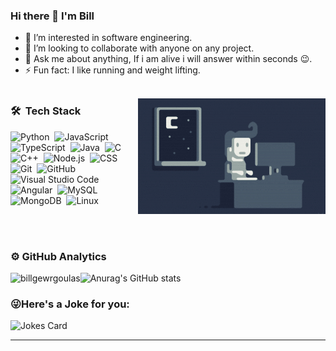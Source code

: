 ### Hi there 👋 I'm Bill

<!--
**billgewrgoulas/BillGewrgoulas** is a ✨ _special_ ✨ repository because its `README.md` (this file) appears on your GitHub profile.

Here are some ideas to get you started:

-->

- 🔭 I’m interested in software engineering.
- 👯 I’m looking to collaborate with anyone on any project.
- 💬 Ask me about anything, If i am alive i will answer within seconds 😉.
- ⚡ Fun fact: I like running and weight lifting.
<br><br>
<img alt="Night Coding" src="https://raw.githubusercontent.com/AVS1508/AVS1508/master/assets/Night-Coding.gif" align="right"/>

### 🛠 &nbsp;Tech Stack

![Python](https://img.shields.io/badge/-Python-05122A?style=flat&logo=python)&nbsp;
![JavaScript](https://img.shields.io/badge/-JavaScript-05122A?style=flat&logo=javascript)&nbsp;
![TypeScript](https://img.shields.io/badge/-TypeScript-05122A?style=flat&logo=typescript)&nbsp;
![Java](https://img.shields.io/badge/-Java-05122A?style=flat&logo=Java&logoColor=FFA518)&nbsp;
![C](https://img.shields.io/badge/-C-05122A?style=flat&logo=C&logoColor=A8B9CC)&nbsp;
![C++](https://img.shields.io/badge/-C++-05122A?style=flat&logo=C%2B%2B&logoColor=00599C)&nbsp;
![Node.js](https://img.shields.io/badge/-Node.js-05122A?style=flat&logo=node.js)&nbsp;
![CSS](https://img.shields.io/badge/-CSS-05122A?style=flat&logo=CSS3&logoColor=1572B6)&nbsp;
![Git](https://img.shields.io/badge/-Git-05122A?style=flat&logo=git)&nbsp;
![GitHub](https://img.shields.io/badge/-GitHub-05122A?style=flat&logo=github)&nbsp;
![Visual Studio Code](https://img.shields.io/badge/-VS%20Code-05122A?style=flat&logo=visual-studio-code&logoColor=007ACC)&nbsp;
![Angular](https://img.shields.io/badge/-Angular11-05122A?style=flat&logo=angular)&nbsp;
![MySQL](https://img.shields.io/badge/-MySQL-05122A?style=flat&logo=mysql)&nbsp;
![MongoDB](https://img.shields.io/badge/-MongoDB-05122A?style=flat&logo=mongodb)&nbsp;
![Linux](https://img.shields.io/badge/-Linux-05122A?style=flat&logo=linux)&nbsp;

<br><br>

### ⚙️ GitHub Analytics

![Anurag's GitHub stats](https://github-readme-stats.vercel.app/api?username=billgewrgoulas&theme=tokyonight&show_icons=true)
<img align="left" src="https://github-readme-stats.vercel.app/api/top-langs?username=billgewrgoulas&show_icons=true&theme=tokyonight&locale=en&layout=compact" alt="billgewrgoulas" />  


### 😜Here's a Joke for you:
<img src="https://readme-jokes.vercel.app/api" alt="Jokes Card" />

----


